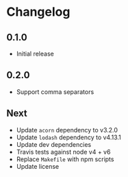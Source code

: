 # Changelog

## 0.1.0

* Initial release

## 0.2.0

* Support comma separators

## Next

* Update `acorn` dependency to v3.2.0
* Update `lodash` dependency to v4.13.1
* Update dev dependencies
* Travis tests against node v4 + v6
* Replace `Makefile` with npm scripts
* Update license
